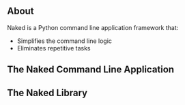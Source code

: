 ## About

Naked is a Python command line application framework that:

 - Simplifies the command line logic
 - Eliminates repetitive tasks
 
## The Naked Command Line Application
 
 
 
## The Naked Library
 